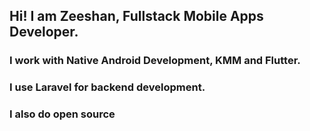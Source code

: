 <h2><b>Hi! I am Zeeshan, Fullstack Mobile Apps Developer.</b></h2>

<h3>I work with Native Android Development, KMM and Flutter.</h3>
<h3>I use <b>Laravel</b> for backend development.</h3>
<h3>I also do open source</h3>
